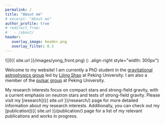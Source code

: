 ```yaml
---
permalink: /
title: "About me"
# excerpt: "About me"
author_profile: true
# redirect_from: 
#   - /about/
header:
   overlay_image: header.png
   overlay_filter: 0.3
---
```


![]({{ site.url }}/images/yong_front.png)
{: .align-right style="width: 300px"} 

Welcome to my website! I am currently a PhD student in the [gravitational astrophysics group](https://kiaagravity.github.io/about/) led by [Lijing Shao](http://friendshao.github.io/about/) at Peking University. I am also a member of the [pulsar group](https://psr.pku.edu.cn/) at Peking University.

My research interests focus on compact stars and strong-field gravity, with a current emphasis on neutron stars and tests of strong-field gravity. Please visit my [research]({{ site.url }}/research/) page for more detailed information about my research interests. Additionally, you can check out my [publication]({{ site.url }}/publication/) page for a list of my relevant publications and works in progress.





